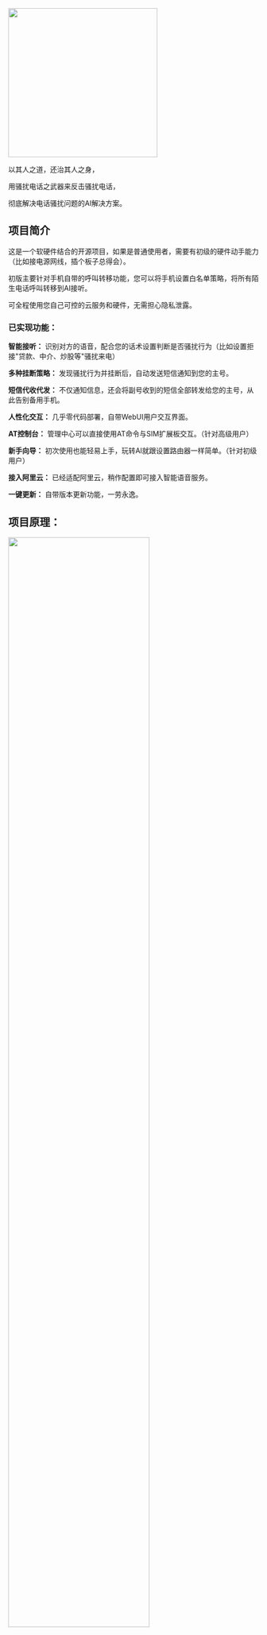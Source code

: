 
<img src="https://iqiar.com/uploads/logo_git.png" width=300 />

以其人之道，还治其人之身，

用骚扰电话之武器来反击骚扰电话，

彻底解决电话骚扰问题的AI解决方案。

## 项目简介

这是一个软硬件结合的开源项目，如果是普通使用者，需要有初级的硬件动手能力（比如接电源网线，插个板子总得会）。

初版主要针对手机自带的呼叫转移功能，您可以将手机设置白名单策略，将所有陌生电话呼叫转移到AI接听。

可全程使用您自己可控的云服务和硬件，无需担心隐私泄露。

### 已实现功能：

**智能接听：** 识别对方的语音，配合您的话术设置判断是否骚扰行为（比如设置拒接"贷款、中介、炒股等"骚扰来电）

**多种挂断策略：** 发现骚扰行为并挂断后，自动发送短信通知到您的主号。

**短信代收代发：** 不仅通知信息，还会将副号收到的短信全部转发给您的主号，从此告别备用手机。

**人性化交互：** 几乎零代码部署，自带WebUI用户交互界面。

**AT控制台：** 管理中心可以直接使用AT命令与SIM扩展板交互。（针对高级用户）

**新手向导：** 初次使用也能轻易上手，玩转AI就跟设置路由器一样简单。（针对初级用户）

**接入阿里云：** 已经适配阿里云，稍作配置即可接入智能语音服务。

**一键更新：** 自带版本更新功能，一劳永逸。


## 项目原理：

<img src="https://iqiar.com/uploads/yuanli.jpg" width=75% />

## 准备材料

**1 . 一个树莓派(推荐2代以上版本，ZERO版暂未测试) 或者 一台有USB接口的PC（不推荐使用PC，仅供尝鲜）**

系统方面推荐刷写官方的Raspbian，Windows版还没有完整测试。

**2 . 一块SIM扩展板，和一张备用的SIM电话卡**

注意，SIM扩展板需支持PCM电话语音读写，否则只能收发短信，无法智能语音。

目前确定可用的扩展板，可在淘宝搜索 微雪SIM7600X，其他扩展板还有待测试。

**3 . 一个已经实名的阿里云开发者帐号**

根据反馈，再看是否要适配其他云服务。

## 硬件接线图

按照下图所示连接好SIM扩展板和树莓派：

<img src="https://iqiar.com/uploads/SIM7600X.jpg" width=600  />

## 开始使用

1 . ssh登录树莓派设备

2 . 下载zip包并解压：

`$ wget -O qiar.zip https://iqiar.com/qiar_armv6.zip && unzip -o ./qiar.zip -d ./QiarAI && cd ./QiarAI` 

3 . 赋予执行权限，开始运行：

`$ chmod 777 ./start.sh`

`$ ./start.sh`

停止运行：

`$ ./stop.sh`

## 访问WEB控制台

地址：http://您的设备IP:5000

## 后续版本规划

探索纯软件方案，比如借助目前骚扰电话常用的虚拟号码策略。

增加语音通话实时转发功能，实现更彻底的智能电话托管功能。


## 常见问题

反馈讨论QQ群：112997264

#### 无法启动？请检查日志：

后台运行的日志：./nohup.log

#### 开发者要注意什么？

编辑 ./configs/.env

`dev_mode = true` //启用开发者模式，日志里面会看到更多信息

`allow_origin = http://开发机IP:5000` 
//开启调试模式后，注意要设置跨域白名单

### 本项目主要依赖以下第三方开源库，感谢他们！

[serial](http://github.com/tarm/serial), [gin](http://github.com/gin-gonic/gin), [go-wav](http://github.com/youpy/go-wav), [websocket](http://github.com/gorilla/websocket), [go-update](http://github.com/inconshreveable/go-update), [vuejs](http://cn.vuejs.org/), [ant-design](http://github.com/vueComponent/ant-design-vue) ...

## 项目截图

<img src="https://iqiar.com/uploads/pic_1.jpg" width=75% />
